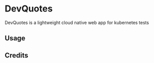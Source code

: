 # DevQuotes

DevQuotes is a lightweight cloud native web app for kubernetes tests

## Usage


## Credits
